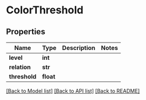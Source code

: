 # ColorThreshold

## Properties
Name | Type | Description | Notes
------------ | ------------- | ------------- | -------------
**level** | **int** |  | 
**relation** | **str** |  | 
**threshold** | **float** |  | 

[[Back to Model list]](../README.md#documentation-for-models) [[Back to API list]](../README.md#documentation-for-api-endpoints) [[Back to README]](../README.md)



